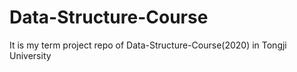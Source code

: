# Data-Structure-Course
It is my term project repo of Data-Structure-Course(2020) in Tongji University
